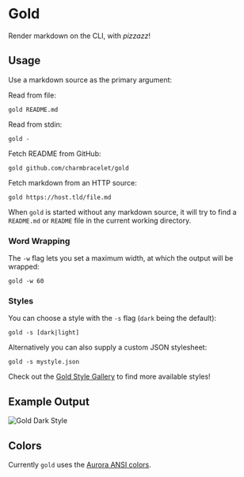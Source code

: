 # Gold

Render markdown on the CLI, with _pizzazz_!

## Usage

Use a markdown source as the primary argument:

Read from file:

```console
gold README.md
```

Read from stdin:

```console
gold -
```

Fetch README from GitHub:

```console
gold github.com/charmbracelet/gold
```

Fetch markdown from an HTTP source:

```console
gold https://host.tld/file.md
```

When `gold` is started without any markdown source, it will try to find a
`README.md` or `README` file in the current working directory.

### Word Wrapping

The `-w` flag lets you set a maximum width, at which the output will be wrapped:

```console
gold -w 60
```

### Styles

You can choose a style with the `-s` flag (`dark` being the default):

```console
gold -s [dark|light]
```

Alternatively you can also supply a custom JSON stylesheet:

```console
gold -s mystyle.json
```

Check out the [Gold Style Gallery](https://github.com/charmbracelet/gold/blob/master/styles/gallery/README.md)
to find more available styles!

## Example Output

![Gold Dark Style](https://github.com/charmbracelet/gold/raw/master/styles/gallery/dark.png)

## Colors

Currently `gold` uses the [Aurora ANSI colors](https://godoc.org/github.com/logrusorgru/aurora#Index).
